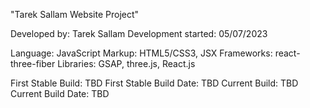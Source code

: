 "Tarek Sallam Website Project"

Developed by: Tarek Sallam
Development started: 05/07/2023

Language: JavaScript
Markup: HTML5/CSS3, JSX
Frameworks: react-three-fiber
Libraries: GSAP, three.js, React.js

First Stable Build: TBD
First Stable Build Date: TBD
Current Build: TBD
Current Build Date: TBD
